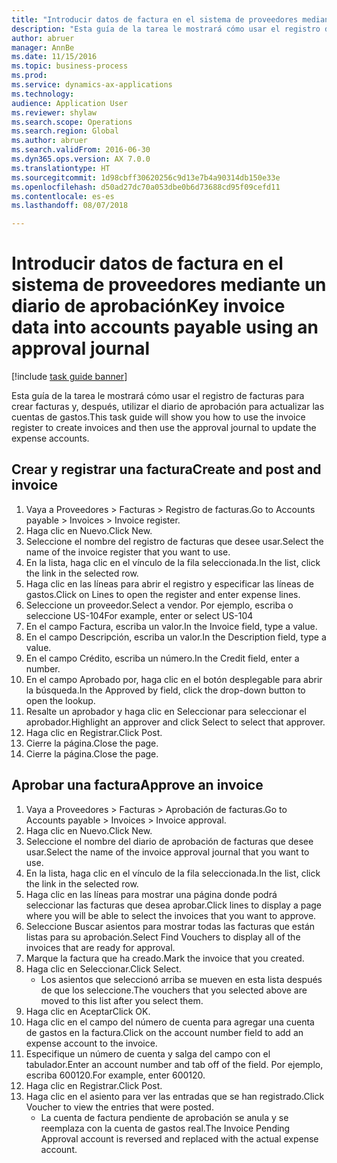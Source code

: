 ```yaml
--- 
title: "Introducir datos de factura en el sistema de proveedores mediante un diario de aprobación"
description: "Esta guía de la tarea le mostrará cómo usar el registro de facturas para crear facturas y, después, utilizar el diario de aprobación para actualizar las cuentas de gastos."
author: abruer
manager: AnnBe
ms.date: 11/15/2016
ms.topic: business-process
ms.prod: 
ms.service: dynamics-ax-applications
ms.technology: 
audience: Application User
ms.reviewer: shylaw
ms.search.scope: Operations
ms.search.region: Global
ms.author: abruer
ms.search.validFrom: 2016-06-30
ms.dyn365.ops.version: AX 7.0.0
ms.translationtype: HT
ms.sourcegitcommit: 1d98cbff30620256c9d13e7b4a90314db150e33e
ms.openlocfilehash: d50ad27dc70a053dbe0b6d73688cd95f09cefd11
ms.contentlocale: es-es
ms.lasthandoff: 08/07/2018

---
```

# <a name="key-invoice-data-into-accounts-payable-using-an-approval-journal"></a><span data-ttu-id="ef8ef-103">Introducir datos de factura en el sistema de proveedores mediante un diario de aprobación</span><span class="sxs-lookup"><span data-stu-id="ef8ef-103">Key invoice data into accounts payable using an approval journal</span></span>

[!include [task guide banner](../../includes/task-guide-banner.md)]

<span data-ttu-id="ef8ef-104">Esta guía de la tarea le mostrará cómo usar el registro de facturas para crear facturas y, después, utilizar el diario de aprobación para actualizar las cuentas de gastos.</span><span class="sxs-lookup"><span data-stu-id="ef8ef-104">This task guide will show you how to use the invoice register to create invoices and then use the approval journal to update the expense accounts.</span></span>


## <a name="create-and-post-and-invoice"></a><span data-ttu-id="ef8ef-105">Crear y registrar una factura</span><span class="sxs-lookup"><span data-stu-id="ef8ef-105">Create and post and invoice</span></span>
1. <span data-ttu-id="ef8ef-106">Vaya a Proveedores > Facturas > Registro de facturas.</span><span class="sxs-lookup"><span data-stu-id="ef8ef-106">Go to Accounts payable > Invoices > Invoice register.</span></span>
2. <span data-ttu-id="ef8ef-107">Haga clic en Nuevo.</span><span class="sxs-lookup"><span data-stu-id="ef8ef-107">Click New.</span></span>
3. <span data-ttu-id="ef8ef-108">Seleccione el nombre del registro de facturas que desee usar.</span><span class="sxs-lookup"><span data-stu-id="ef8ef-108">Select the name of the invoice register that you want to use.</span></span>
4. <span data-ttu-id="ef8ef-109">En la lista, haga clic en el vínculo de la fila seleccionada.</span><span class="sxs-lookup"><span data-stu-id="ef8ef-109">In the list, click the link in the selected row.</span></span>
5. <span data-ttu-id="ef8ef-110">Haga clic en las líneas para abrir el registro y especificar las líneas de gastos.</span><span class="sxs-lookup"><span data-stu-id="ef8ef-110">Click on Lines to open the register and enter expense lines.</span></span>
6. <span data-ttu-id="ef8ef-111">Seleccione un proveedor.</span><span class="sxs-lookup"><span data-stu-id="ef8ef-111">Select a vendor.</span></span> <span data-ttu-id="ef8ef-112">Por ejemplo, escriba o seleccione US-104</span><span class="sxs-lookup"><span data-stu-id="ef8ef-112">For example, enter or select US-104</span></span>
7. <span data-ttu-id="ef8ef-113">En el campo Factura, escriba un valor.</span><span class="sxs-lookup"><span data-stu-id="ef8ef-113">In the Invoice field, type a value.</span></span>
8. <span data-ttu-id="ef8ef-114">En el campo Descripción, escriba un valor.</span><span class="sxs-lookup"><span data-stu-id="ef8ef-114">In the Description field, type a value.</span></span>
9. <span data-ttu-id="ef8ef-115">En el campo Crédito, escriba un número.</span><span class="sxs-lookup"><span data-stu-id="ef8ef-115">In the Credit field, enter a number.</span></span>
10. <span data-ttu-id="ef8ef-116">En el campo Aprobado por, haga clic en el botón desplegable para abrir la búsqueda.</span><span class="sxs-lookup"><span data-stu-id="ef8ef-116">In the Approved by field, click the drop-down button to open the lookup.</span></span>
11. <span data-ttu-id="ef8ef-117">Resalte un aprobador y haga clic en Seleccionar para seleccionar el aprobador.</span><span class="sxs-lookup"><span data-stu-id="ef8ef-117">Highlight an approver and click Select to select that approver.</span></span>
12. <span data-ttu-id="ef8ef-118">Haga clic en Registrar.</span><span class="sxs-lookup"><span data-stu-id="ef8ef-118">Click Post.</span></span>
13. <span data-ttu-id="ef8ef-119">Cierre la página.</span><span class="sxs-lookup"><span data-stu-id="ef8ef-119">Close the page.</span></span>
14. <span data-ttu-id="ef8ef-120">Cierre la página.</span><span class="sxs-lookup"><span data-stu-id="ef8ef-120">Close the page.</span></span>

## <a name="approve-an-invoice"></a><span data-ttu-id="ef8ef-121">Aprobar una factura</span><span class="sxs-lookup"><span data-stu-id="ef8ef-121">Approve an invoice</span></span>
1. <span data-ttu-id="ef8ef-122">Vaya a Proveedores > Facturas > Aprobación de facturas.</span><span class="sxs-lookup"><span data-stu-id="ef8ef-122">Go to Accounts payable > Invoices > Invoice approval.</span></span>
2. <span data-ttu-id="ef8ef-123">Haga clic en Nuevo.</span><span class="sxs-lookup"><span data-stu-id="ef8ef-123">Click New.</span></span>
3. <span data-ttu-id="ef8ef-124">Seleccione el nombre del diario de aprobación de facturas que desee usar.</span><span class="sxs-lookup"><span data-stu-id="ef8ef-124">Select the name of the invoice approval journal that you want to use.</span></span>
4. <span data-ttu-id="ef8ef-125">En la lista, haga clic en el vínculo de la fila seleccionada.</span><span class="sxs-lookup"><span data-stu-id="ef8ef-125">In the list, click the link in the selected row.</span></span>
5. <span data-ttu-id="ef8ef-126">Haga clic en las líneas para mostrar una página donde podrá seleccionar las facturas que desea aprobar.</span><span class="sxs-lookup"><span data-stu-id="ef8ef-126">Click lines to display a page where you will be able to select the invoices that you want to approve.</span></span>
6. <span data-ttu-id="ef8ef-127">Seleccione Buscar asientos para mostrar todas las facturas que están listas para su aprobación.</span><span class="sxs-lookup"><span data-stu-id="ef8ef-127">Select Find Vouchers to display all of the invoices that are ready for approval.</span></span>
7. <span data-ttu-id="ef8ef-128">Marque la factura que ha creado.</span><span class="sxs-lookup"><span data-stu-id="ef8ef-128">Mark the invoice that you created.</span></span>
8. <span data-ttu-id="ef8ef-129">Haga clic en Seleccionar.</span><span class="sxs-lookup"><span data-stu-id="ef8ef-129">Click Select.</span></span>
    * <span data-ttu-id="ef8ef-130">Los asientos que seleccionó arriba se mueven en esta lista después de que los seleccione.</span><span class="sxs-lookup"><span data-stu-id="ef8ef-130">The vouchers that you selected above are moved to this list after you select them.</span></span>  
9. <span data-ttu-id="ef8ef-131">Haga clic en Aceptar</span><span class="sxs-lookup"><span data-stu-id="ef8ef-131">Click OK.</span></span>
10. <span data-ttu-id="ef8ef-132">Haga clic en el campo del número de cuenta para agregar una cuenta de gastos en la factura.</span><span class="sxs-lookup"><span data-stu-id="ef8ef-132">Click on the account number field to add an expense account to the invoice.</span></span>
11. <span data-ttu-id="ef8ef-133">Especifique un número de cuenta y salga del campo con el tabulador.</span><span class="sxs-lookup"><span data-stu-id="ef8ef-133">Enter an account number and tab off of the field.</span></span> <span data-ttu-id="ef8ef-134">Por ejemplo, escriba 600120.</span><span class="sxs-lookup"><span data-stu-id="ef8ef-134">For example, enter 600120.</span></span>
12. <span data-ttu-id="ef8ef-135">Haga clic en Registrar.</span><span class="sxs-lookup"><span data-stu-id="ef8ef-135">Click Post.</span></span>
13. <span data-ttu-id="ef8ef-136">Haga clic en el asiento para ver las entradas que se han registrado.</span><span class="sxs-lookup"><span data-stu-id="ef8ef-136">Click Voucher to view the entries that were posted.</span></span>
    * <span data-ttu-id="ef8ef-137">La cuenta de factura pendiente de aprobación se anula y se reemplaza con la cuenta de gastos real.</span><span class="sxs-lookup"><span data-stu-id="ef8ef-137">The Invoice Pending Approval account is reversed and replaced with the actual expense account.</span></span>  


